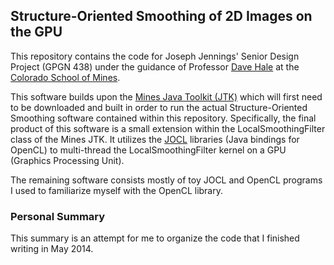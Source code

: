 ## Structure-Oriented Smoothing of 2D Images on the GPU

This repository contains the code for Joseph Jennings' Senior Design Project (GPGN 438) 
under the guidance of Professor [Dave Hale](http://inside.mines.edu/~dhale) 
at the [Colorado School of Mines](http://mines.edu).

This software builds upon the  [Mines Java Toolkit (JTK)](https://github.com/dhale/jtk/) which 
will first need to be downloaded and built in order to run the actual Structure-Oriented Smoothing software 
contained within this repository. Specifically, the final product of this software
is a small extension within the LocalSmoothingFilter class of the Mines JTK.
It utilizes the [JOCL](http://www.jocl.org/) libraries (Java bindings for OpenCL) to multi-thread the 
LocalSmoothingFilter kernel on a GPU (Graphics Processing Unit). 

The remaining software consists mostly of toy JOCL and OpenCL programs I used to familiarize 
myself with the OpenCL library.


### Personal Summary

This summary is an attempt for me to organize the code that I finished writing in May 2014.

